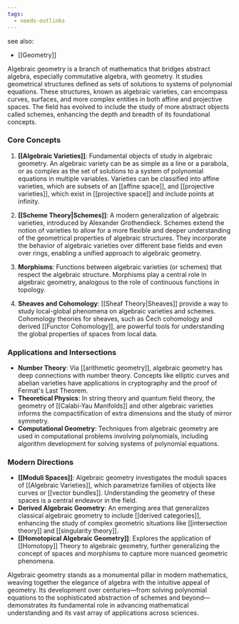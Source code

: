 ```yaml
---
tags:
  - needs-outlinks
---
```

see also:
- [[Geometry]]

Algebraic geometry is a branch of mathematics that bridges abstract algebra, especially commutative algebra, with geometry. It studies geometrical structures defined as sets of solutions to systems of polynomial equations. These structures, known as algebraic varieties, can encompass curves, surfaces, and more complex entities in both affine and projective spaces. The field has evolved to include the study of more abstract objects called schemes, enhancing the depth and breadth of its foundational concepts.

### Core Concepts

1. **[[Algebraic Varieties]]**: Fundamental objects of study in algebraic geometry. An algebraic variety can be as simple as a line or a parabola, or as complex as the set of solutions to a system of polynomial equations in multiple variables. Varieties can be classified into affine varieties, which are subsets of an [[affine space]], and [[projective varieties]], which exist in [[projective space]] and include points at infinity.

2. **[[Scheme Theory|Schemes]]**: A modern generalization of algebraic varieties, introduced by Alexander Grothendieck. Schemes extend the notion of varieties to allow for a more flexible and deeper understanding of the geometrical properties of algebraic structures. They incorporate the behavior of algebraic varieties over different base fields and even over rings, enabling a unified approach to algebraic geometry.

3. **Morphisms**: Functions between algebraic varieties (or schemes) that respect the algebraic structure. Morphisms play a central role in algebraic geometry, analogous to the role of continuous functions in topology.

4. **Sheaves and Cohomology**: [[Sheaf Theory|Sheaves]] provide a way to study local-global phenomena on algebraic varieties and schemes. Cohomology theories for sheaves, such as Čech cohomology and derived [[Functor Cohomology]], are powerful tools for understanding the global properties of spaces from local data.

### Applications and Intersections

- **Number Theory**: Via [[arithmetic geometry]], algebraic geometry has deep connections with number theory. Concepts like elliptic curves and abelian varieties have applications in cryptography and the proof of Fermat's Last Theorem.
- **Theoretical Physics**: In string theory and quantum field theory, the geometry of [[Calabi-Yau Manifolds]] and other algebraic varieties informs the compactification of extra dimensions and the study of mirror symmetry.
- **Computational Geometry**: Techniques from algebraic geometry are used in computational problems involving polynomials, including algorithm development for solving systems of polynomial equations.

### Modern Directions

- **[[Moduli Spaces]]**: Algebraic geometry investigates the moduli spaces of [[Algebraic Varieties]], which parametrize families of objects like curves or [[vector bundles]]. Understanding the geometry of these spaces is a central endeavor in the field.
- **Derived Algebraic Geometry**: An emerging area that generalizes classical algebraic geometry to include [[derived categories]], enhancing the study of complex geometric situations like [[intersection theory]] and [[singularity theory]].
- **[[Homotopical Algebraic Geometry]]**: Explores the application of [[Homotopy]] Theory to algebraic geometry, further generalizing the concept of spaces and morphisms to capture more nuanced geometric phenomena.

Algebraic geometry stands as a monumental pillar in modern mathematics, weaving together the elegance of algebra with the intuitive appeal of geometry. Its development over centuries—from solving polynomial equations to the sophisticated abstraction of schemes and beyond—demonstrates its fundamental role in advancing mathematical understanding and its vast array of applications across sciences.
